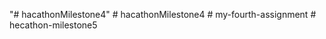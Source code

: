 "# hacathonMilestone4" 
#   h a c a t h o n M i l e s t o n e 4  
 #   m y - f o u r t h - a s s i g n m e n t  
 #   h e c a t h o n - m i l e s t o n e 5  
 